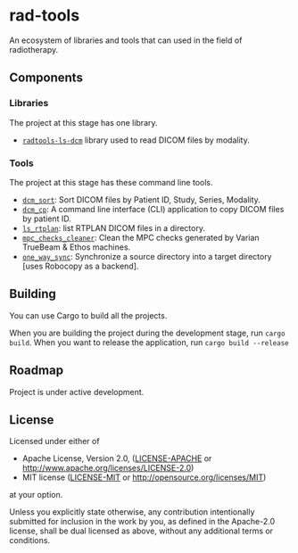 # rad-tools

An ecosystem of libraries and tools that can used in the field of radiotherapy.

## Components

### Libraries

The project at this stage has one library.

- [`radtools-ls-dcm`](dcm_ls) library used to read DICOM files by modality.

### Tools

The project at this stage has these command line tools.

- [`dcm_sort`](dcm_sort):
  Sort DICOM files by Patient ID, Study, Series, Modality.
- [`dcm_cp`](dcm_cp):
  A command line interface (CLI) application to copy DICOM files by patient ID.
- [`ls_rtplan`](dcm_ls): list RTPLAN DICOM files in a directory.
- [`mpc_checks_cleaner`](mpc_checks_cleaner):
  Clean the MPC checks generated by Varian TrueBeam & Ethos machines.
- [`one_way_sync`](one_way_sync):
  Synchronize a source directory into a target directory \[uses Robocopy as a backend\].


## Building

You can use Cargo to build all the projects.

When you are building the project during the development stage, run `cargo build`.
When you want to release the application, run `cargo build --release`

## Roadmap

Project is under active development.

## License

Licensed under either of

- Apache License, Version 2.0, ([LICENSE-APACHE](LICENSE-APACHE) or <http://www.apache.org/licenses/LICENSE-2.0>)
- MIT license ([LICENSE-MIT](LICENSE-MIT) or <http://opensource.org/licenses/MIT>)

at your option.

Unless you explicitly state otherwise, any contribution intentionally submitted
for inclusion in the work by you, as defined in the Apache-2.0 license, shall be dual licensed as above, without any additional terms or conditions.

